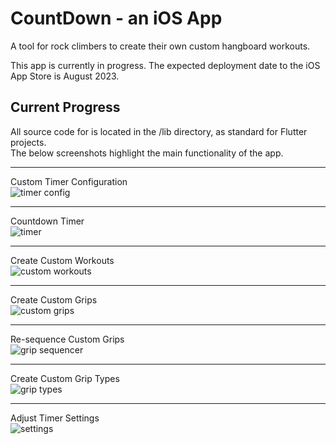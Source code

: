 # CountDown - an iOS App

A tool for rock climbers to create their own custom hangboard workouts.

This app is currently in progress. The expected deployment date to the iOS App Store
is August 2023.

## Current Progress

All source code for is located in the /lib directory, as standard for Flutter projects.  
The below screenshots highlight the main functionality of the app.  

***************
Custom Timer Configuration  
![timer config](screenshots/configure_timer.png)  

***************
Countdown Timer  
![timer](screenshots/timer.png)  

***************
Create Custom Workouts  
![custom workouts](screenshots/my_workouts.png)  

***************
Create Custom Grips  
![custom grips](screenshots/add_grip.png)  

***************
Re-sequence Custom Grips  
![grip sequencer](screenshots/grip_sequence.gif)  

***************
Create Custom Grip Types  
![grip types](screenshots/grip_types.png)  

***************
Adjust Timer Settings  
![settings](screenshots/settings.png)  

